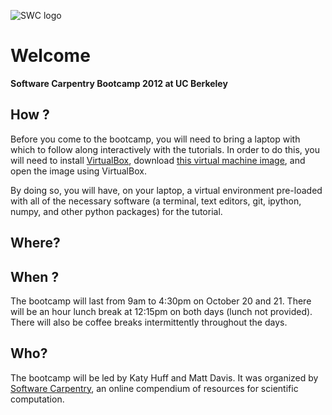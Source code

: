 ![SWC logo](http://software-carpentry.org/software-carpentry-logo-285x58.png "SWC logo")

# Welcome

**Software Carpentry Bootcamp 2012 at UC Berkeley**

## How ?

Before you come to the bootcamp, you will need to bring a laptop with which to follow along interactively with the 
tutorials. In order to do this, you will need to install [VirtualBox](https://www.virtualbox.org/), download 
[this virtual machine image](https://s3.amazonaws.com/SWC_JHU2012/swc_jhu2012_r03.ova), and open the image 
using VirtualBox.

By doing so, you will have, on your laptop, a virtual environment pre-loaded with all of the necessary 
software (a terminal, text editors, git, ipython, numpy, and other python packages) for the tutorial. 

## Where?

   

## When ?

The bootcamp will last from 9am to 4:30pm on October 20 and 21. There
will be an hour lunch break at 12:15pm on both days (lunch not provided). 
There will also be coffee breaks intermittently throughout the days.

## Who?

The bootcamp will be led by Katy Huff and Matt Davis. It was organized by 
[Software Carpentry](http://software-carpentry.org), an online
compendium of resources for scientific computation.

